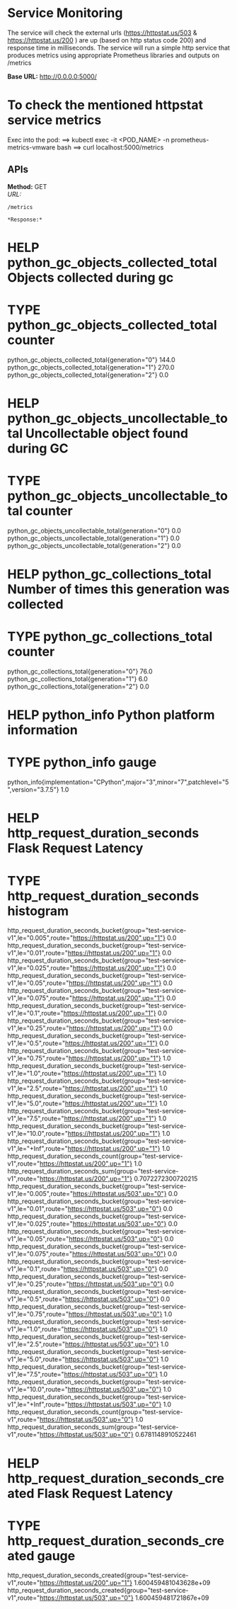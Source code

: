 # Service Monitoring

The service will check the external urls (https://httpstat.us/503 & https://httpstat.us/200 ) are up (based on http status code 200) and response time in milliseconds.
The service will run a simple http service that produces metrics using appropriate Prometheus libraries and outputs on /metrics


**Base URL:** 
http://0.0.0.0:5000/


# To check the mentioned httpstat service metrics

Exec into the pod:
==> kubectl exec -it <POD_NAME> -n prometheus-metrics-vmware bash
==> curl localhost:5000/metrics



## APIs


**Method:** GET  
 *URL:*
 ```
 /metrics
  
 *Response:*  
 
 ``` 
# HELP python_gc_objects_collected_total Objects collected during gc
# TYPE python_gc_objects_collected_total counter
python_gc_objects_collected_total{generation="0"} 144.0
python_gc_objects_collected_total{generation="1"} 270.0
python_gc_objects_collected_total{generation="2"} 0.0
# HELP python_gc_objects_uncollectable_total Uncollectable object found during GC
# TYPE python_gc_objects_uncollectable_total counter
python_gc_objects_uncollectable_total{generation="0"} 0.0
python_gc_objects_uncollectable_total{generation="1"} 0.0
python_gc_objects_uncollectable_total{generation="2"} 0.0
# HELP python_gc_collections_total Number of times this generation was collected
# TYPE python_gc_collections_total counter
python_gc_collections_total{generation="0"} 76.0
python_gc_collections_total{generation="1"} 6.0
python_gc_collections_total{generation="2"} 0.0
# HELP python_info Python platform information
# TYPE python_info gauge
python_info{implementation="CPython",major="3",minor="7",patchlevel="5",version="3.7.5"} 1.0
# HELP http_request_duration_seconds Flask Request Latency
# TYPE http_request_duration_seconds histogram
http_request_duration_seconds_bucket{group="test-service-v1",le="0.005",route="https://httpstat.us/200",up="1"} 0.0
http_request_duration_seconds_bucket{group="test-service-v1",le="0.01",route="https://httpstat.us/200",up="1"} 0.0
http_request_duration_seconds_bucket{group="test-service-v1",le="0.025",route="https://httpstat.us/200",up="1"} 0.0
http_request_duration_seconds_bucket{group="test-service-v1",le="0.05",route="https://httpstat.us/200",up="1"} 0.0
http_request_duration_seconds_bucket{group="test-service-v1",le="0.075",route="https://httpstat.us/200",up="1"} 0.0
http_request_duration_seconds_bucket{group="test-service-v1",le="0.1",route="https://httpstat.us/200",up="1"} 0.0
http_request_duration_seconds_bucket{group="test-service-v1",le="0.25",route="https://httpstat.us/200",up="1"} 0.0
http_request_duration_seconds_bucket{group="test-service-v1",le="0.5",route="https://httpstat.us/200",up="1"} 0.0
http_request_duration_seconds_bucket{group="test-service-v1",le="0.75",route="https://httpstat.us/200",up="1"} 1.0
http_request_duration_seconds_bucket{group="test-service-v1",le="1.0",route="https://httpstat.us/200",up="1"} 1.0
http_request_duration_seconds_bucket{group="test-service-v1",le="2.5",route="https://httpstat.us/200",up="1"} 1.0
http_request_duration_seconds_bucket{group="test-service-v1",le="5.0",route="https://httpstat.us/200",up="1"} 1.0
http_request_duration_seconds_bucket{group="test-service-v1",le="7.5",route="https://httpstat.us/200",up="1"} 1.0
http_request_duration_seconds_bucket{group="test-service-v1",le="10.0",route="https://httpstat.us/200",up="1"} 1.0
http_request_duration_seconds_bucket{group="test-service-v1",le="+Inf",route="https://httpstat.us/200",up="1"} 1.0
http_request_duration_seconds_count{group="test-service-v1",route="https://httpstat.us/200",up="1"} 1.0
http_request_duration_seconds_sum{group="test-service-v1",route="https://httpstat.us/200",up="1"} 0.7072272300720215
http_request_duration_seconds_bucket{group="test-service-v1",le="0.005",route="https://httpstat.us/503",up="0"} 0.0
http_request_duration_seconds_bucket{group="test-service-v1",le="0.01",route="https://httpstat.us/503",up="0"} 0.0
http_request_duration_seconds_bucket{group="test-service-v1",le="0.025",route="https://httpstat.us/503",up="0"} 0.0
http_request_duration_seconds_bucket{group="test-service-v1",le="0.05",route="https://httpstat.us/503",up="0"} 0.0
http_request_duration_seconds_bucket{group="test-service-v1",le="0.075",route="https://httpstat.us/503",up="0"} 0.0
http_request_duration_seconds_bucket{group="test-service-v1",le="0.1",route="https://httpstat.us/503",up="0"} 0.0
http_request_duration_seconds_bucket{group="test-service-v1",le="0.25",route="https://httpstat.us/503",up="0"} 0.0
http_request_duration_seconds_bucket{group="test-service-v1",le="0.5",route="https://httpstat.us/503",up="0"} 0.0
http_request_duration_seconds_bucket{group="test-service-v1",le="0.75",route="https://httpstat.us/503",up="0"} 1.0
http_request_duration_seconds_bucket{group="test-service-v1",le="1.0",route="https://httpstat.us/503",up="0"} 1.0
http_request_duration_seconds_bucket{group="test-service-v1",le="2.5",route="https://httpstat.us/503",up="0"} 1.0
http_request_duration_seconds_bucket{group="test-service-v1",le="5.0",route="https://httpstat.us/503",up="0"} 1.0
http_request_duration_seconds_bucket{group="test-service-v1",le="7.5",route="https://httpstat.us/503",up="0"} 1.0
http_request_duration_seconds_bucket{group="test-service-v1",le="10.0",route="https://httpstat.us/503",up="0"} 1.0
http_request_duration_seconds_bucket{group="test-service-v1",le="+Inf",route="https://httpstat.us/503",up="0"} 1.0
http_request_duration_seconds_count{group="test-service-v1",route="https://httpstat.us/503",up="0"} 1.0
http_request_duration_seconds_sum{group="test-service-v1",route="https://httpstat.us/503",up="0"} 0.6781148910522461
# HELP http_request_duration_seconds_created Flask Request Latency
# TYPE http_request_duration_seconds_created gauge
http_request_duration_seconds_created{group="test-service-v1",route="https://httpstat.us/200",up="1"} 1.600459481043628e+09
http_request_duration_seconds_created{group="test-service-v1",route="https://httpstat.us/503",up="0"} 1.600459481721867e+09

```